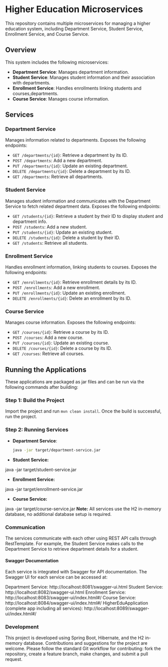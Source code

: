 # Higher Education Microservices

This repository contains multiple microservices for managing a higher education system, including Department Service, Student Service, Enrollment Service, and Course Service.

## Overview

This system includes the following microservices:
- **Department Service**: Manages department information.
- **Student Service**: Manages student information and their association with departments.
- **Enrollment Service**: Handles enrollments linking students and courses,departments.
- **Course Service**: Manages course information.

## Services

### Department Service

Manages information related to departments. Exposes the following endpoints:

- `GET /departments/{id}`: Retrieve a department by its ID.
- `POST /departments`: Add a new department.
- `PUT /departments/{id}`: Update an existing department.
- `DELETE /departments/{id}`: Delete a department by its ID.
- `GET /departments`: Retrieve all departments.

### Student Service

Manages student information and communicates with the Department Service to fetch related department data. Exposes the following endpoints:

- `GET /students/{id}`: Retrieve a student by their ID to display student and department info.
- `POST /students`: Add a new student.
- `PUT /students/{id}`: Update an existing student.
- `DELETE /students/{id}`: Delete a student by their ID.
- `GET /students`: Retrieve all students.

### Enrollment Service

Handles enrollment information, linking students to courses. Exposes the following endpoints:

- `GET /enrollments/{id}`: Retrieve enrollment details by its ID.
- `POST /enrollments`: Add a new enrollment.
- `PUT /enrollments/{id}`: Update an existing enrollment.
- `DELETE /enrollments/{id}`: Delete an enrollment by its ID.
  
### Course Service

Manages course information. Exposes the following endpoints:

- `GET /courses/{id}`: Retrieve a course by its ID.
- `POST /courses`: Add a new course.
- `PUT /courses/{id}`: Update an existing course.
- `DELETE /courses/{id}`: Delete a course by its ID.
- `GET /courses`: Retrieve all courses.

## Running the Applications

These applications are packaged as jar files and can be run via the following commands after building:

### Step 1: Build the Project

Import the project and run `mvn clean install`. Once the build is successful, run the project.

### Step 2: Running Services

- **Department Service**:
  ```bash
  java -jar target/department-service.jar
- **Student Service:**

java -jar target/student-service.jar
- **Enrollment Service:**

java -jar target/enrollment-service.jar
- **Course Service:**

java -jar target/course-service.jar
**Note:** All services use the H2 in-memory database, no additional database setup is required.

### Communication
The services communicate with each other using REST API calls through RestTemplate. For example, the Student Service makes calls to the Department Service to retrieve department details for a student.

#### Swagger Documentation
Each service is integrated with Swagger for API documentation. The Swagger UI for each service can be accessed at:

Department Service: http://localhost:8081/swagger-ui.html
Student Service: http://localhost:8082/swagger-ui.html
Enrollment Service: http://localhost:8083/swagger-ui/index.html#/
Course Service: http://localhost:8084/swagger-ui/index.html#/
HigherEduApplication (complete app including all services): http://localhost:8089/swagger-ui/index.html#/

### Development
This project is developed using Spring Boot, Hibernate, and the H2 in-memory database. Contributions and suggestions for the project are welcome. Please follow the standard Git workflow for contributing: fork the repository, create a feature branch, make changes, and submit a pull request.
